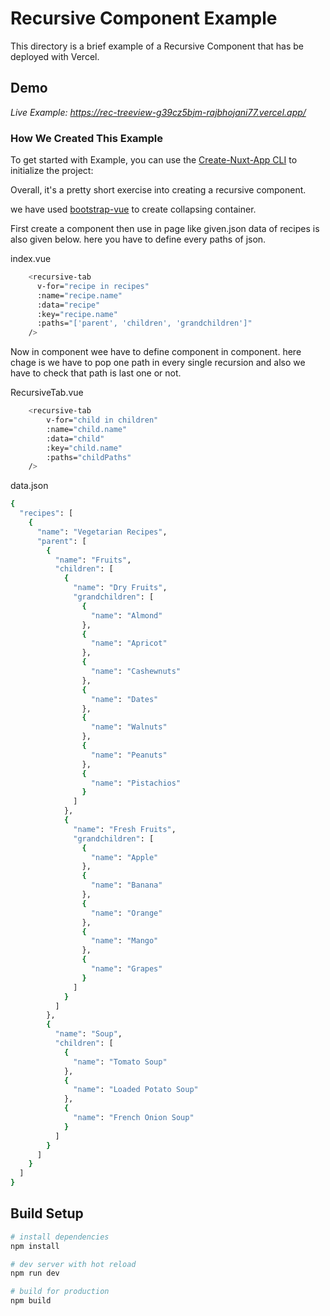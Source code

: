 # Recursive Component Example

This directory is a brief example of a Recursive Component that has be deployed with Vercel.

## Demo

_Live Example: https://rec-treeview-g39cz5bjm-rajbhojani77.vercel.app/_

### How We Created This Example

To get started with Example, you can use the [Create-Nuxt-App CLI](https://www.npmjs.com/package/create-nuxt-app) to initialize the project:

Overall, it's a pretty short exercise into creating a recursive component.

we have used [bootstrap-vue](https://bootstrap-vue.org/docs/components/navbar) to create collapsing container.

First create a component then use in page like given.json data of recipes is also given below.
here you have to define every paths of json.

index.vue
```bash
    <recursive-tab
      v-for="recipe in recipes"
      :name="recipe.name"
      :data="recipe"
      :key="recipe.name"
      :paths="['parent', 'children', 'grandchildren']"
    />
```

Now in component wee have to define component in component. here chage is we have to pop one path in every single recursion
and also we have to check that path is last one or not.

RecursiveTab.vue
```bash
    <recursive-tab
        v-for="child in children"
        :name="child.name"
        :data="child"
        :key="child.name"
        :paths="childPaths"
    />
```

data.json
```bash 
{
  "recipes": [
    {
      "name": "Vegetarian Recipes",
      "parent": [
        {
          "name": "Fruits",
          "children": [
            {
              "name": "Dry Fruits",
              "grandchildren": [
                {
                  "name": "Almond"
                },
                {
                  "name": "Apricot"
                },
                {
                  "name": "Cashewnuts"
                },
                {
                  "name": "Dates"
                },
                {
                  "name": "Walnuts"
                },
                {
                  "name": "Peanuts"
                },
                {
                  "name": "Pistachios"
                }
              ]
            },
            {
              "name": "Fresh Fruits",
              "grandchildren": [
                {
                  "name": "Apple"
                },
                {
                  "name": "Banana"
                },
                {
                  "name": "Orange"
                },
                {
                  "name": "Mango"
                },
                {
                  "name": "Grapes"
                }
              ]
            }
          ]
        },
        {
          "name": "Soup",
          "children": [
            {
              "name": "Tomato Soup"
            },
            {
              "name": "Loaded Potato Soup"
            },
            {
              "name": "French Onion Soup"
            }
          ]
        }
      ]
    }
  ]
}

```

## Build Setup

```bash
# install dependencies
npm install

# dev server with hot reload
npm run dev

# build for production
npm build
```
